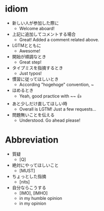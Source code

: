 # idiom

- 新しい人が参加した際に
  - Welcome aboard!
- 上記に追加してコメントする場合
  - Great! Added a comment related above.
- LGTMとともに
  - Awesome!
- 開始が順調なとき
  - Great step!
- タイプミスを指摘するとき
  - Just typos!
- 慣習に従ってほしいとき
  - According "hogehoge" convention, ~
- ほめるとき
  - Yeah, good practice with ~~ 👍
- あと少しだけ直してほしい時
  - Overall is LGTM! Just a few requests...
- 問題無いことを伝える
  - Understood. Go ahead please! 

# Abbreviation
- 質疑
  - [Q]
- 絶対にやってほしいこと
  - [MUST]
- ちょっとした指摘
  - [nits]
- 自分ならこうする
  - [IMO], [IMHO]
  - in my humble opinion
  - in my opinion
